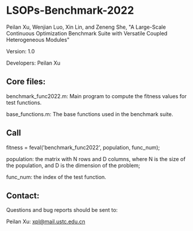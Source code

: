 # LSOPs-Benchmark-2022

Peilan Xu, Wenjian Luo, Xin Lin, and Zeneng She, "A Large-Scale Continuous Optimization Benchmark Suite with Versatile Coupled Heterogeneous Modules"

Version: 1.0

Developers: Peilan Xu

## Core files:
benchmark_func2022.m: Main program to compute the fitness values for test functions.

base_functions.m: The base functions used in the benchmark suite. 

## Call

fitness = feval('benchmark_func2022', population, func_num);

population: the matrix with N rows and D columns, where N is the size of the population, and D is the dimension of the problem;

func_num: the index of the test function.

## Contact:
Questions and bug reports should be sent to:

Peilan Xu: xpl@mail.ustc.edu.cn

